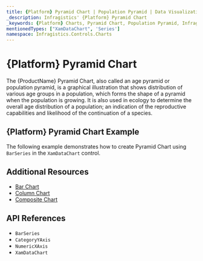 ```yaml
---
title: {Platform} Pyramid Chart | Population Pyramid | Data Visualization | Infragistics
_description: Infragistics' {Platform} Pyramid Chart
_keywords: {Platform} Charts, Pyramid Chart, Population Pyramid, Infragistics
mentionedTypes: ["XamDataChart", 'Series']
namespace: Infragistics.Controls.Charts
---
```

# {Platform} Pyramid Chart

The {ProductName} Pyramid Chart, also called an age pyramid or population pyramid, is a graphical illustration that shows distribution of various age groups in a population, which forms the shape of a pyramid when the population is growing. It is also used in ecology to determine the overall age distribution of a population; an indication of the reproductive capabilities and likelihood of the continuation of a species.

## {Platform} Pyramid Chart Example

The following example demonstrates how to create Pyramid Chart using `BarSeries` in the `XamDataChart` control.

<code-view style="height: 600px"
           data-demos-base-url="{environment:dvDemosBaseUrl}"
           iframe-src="{environment:dvDemosBaseUrl}/charts/data-chart-pyramid-chart"
           github-src="charts/data-chart/pyramid-chart"
           alt="{Platform} Pyramid Chart Example" >
</code-view>

<div class="divider--half"></div>

## Additional Resources
- [Bar Chart](bar-chart.md)
- [Column Chart](column-chart.md)
- [Composite Chart](composite-chart.md)
<!-- - [Gantt Chart](gantt-chart.md) -->

## API References
- `BarSeries`
- `CategoryYAxis`
- `NumericXAxis`
- `XamDataChart`
